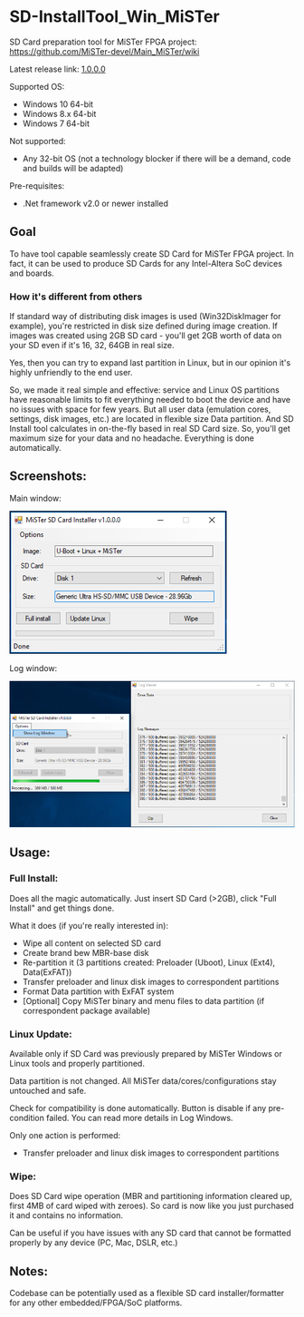 # SD-InstallTool_Win_MiSTer
SD Card preparation tool for MiSTer FPGA project: https://github.com/MiSTer-devel/Main_MiSTer/wiki

Latest release link: [1.0.0.0](/releases/20170728/MiSTer%20SD%20Card%20Utility.exe?raw=true)

Supported OS:
- Windows 10 64-bit
- Windows 8.x 64-bit
- Windows 7 64-bit

Not supported:
- Any 32-bit OS (not a technology blocker if there will be a demand, code and builds will be adapted)

Pre-requisites:
- .Net framework v2.0 or newer installed

## Goal

To have tool capable seamlessly create SD Card for MiSTer FPGA project.
In fact, it can be used to produce SD Cards for any Intel-Altera SoC devices and boards.

### How it's different from others

If standard way of distributing disk images is used (Win32DiskImager for example), you're restricted in disk size defined during image creation. If images was created using 2GB SD card - you'll get 2GB worth of data on your SD even if it's 16, 32, 64GB in real size.

Yes, then you can try to expand last partition in Linux, but in our opinion it's highly unfriendly to the end user.

So, we made it real simple and effective: service and Linux OS partitions have reasonable limits to fit everything needed to boot the device and have no issues with space for few years. But all user data (emulation cores, settings, disk images, etc.) are located in flexible size Data partition. And SD Install tool calculates in on-the-fly based in real SD Card size.
So, you'll get maximum size for your data and no headache. Everything is done automatically.

## Screenshots:

Main window:

![Main window](/doc/screenshots/main.png?raw=true)

Log window:

![Log window](/doc/screenshots/log.png?raw=true)

## Usage:

### Full Install:

Does all the magic automatically. Just insert SD Card (>2GB), click "Full Install" and get things done.

What it does (if you're really interested in):
- Wipe all content on selected SD card
- Create brand bew MBR-base disk
- Re-partition it (3 partitions created: Preloader (Uboot), Linux (Ext4), Data(ExFAT))
- Transfer preloader and linux disk images to correspondent partitions
- Format Data partition with ExFAT system
- [Optional] Copy MiSTer binary and menu files to data partition (if correspondent package available)

### Linux Update:

Available only if SD Card was previously prepared by MiSTer Windows or Linux tools and properly partitioned.

Data partition is not changed. All MiSTer data/cores/configurations stay untouched and safe.

Check for compatibility is done automatically. Button is disable if any pre-condition failed. You can read more details in Log Windows.

Only one action is performed:
- Transfer preloader and linux disk images to correspondent partitions

### Wipe:

Does SD Card wipe operation (MBR and partitioning information cleared up, first 4MB of card wiped with zeroes). So card is now like you just purchased it and contains no information.

Can be useful if you have issues with any SD card that cannot be formatted properly by any device (PC, Mac, DSLR, etc.)

## Notes:
Codebase can be potentially used as a flexible SD card installer/formatter for any other embedded/FPGA/SoC platforms.

